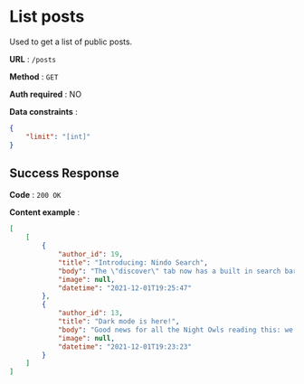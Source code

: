 # List posts

Used to get a list of public posts.

**URL** : `/posts`

**Method** : `GET`

**Auth required** : NO

**Data constraints** :

```json
{
    "limit": "[int]"
}
```

## Success Response

**Code** : `200 OK`

**Content example** :

```json
[
    [
        {
            "author_id": 19,
            "title": "Introducing: Nindo Search",
            "body": "The \"discover\" tab now has a built in search bar. It can search Nindo for usernames, display names and descriptions. Only direct matches at this point, but it works. You can also get a permalink to a search result using this endpoint: /search/:query",
            "image": null,
            "datetime": "2021-12-01T19:25:47"
        },
        {
            "author_id": 13,
            "title": "Dark mode is here!",
            "body": "Good news for all the Night Owls reading this: we now have an official dark theme. It is built using tailwind (learn more here: https://tailwindcss.com/docs/dark-mode) and I really like it. I think this is my permanent theme now. It is enabled automatically when you set your system theme to dark and it can be updated on the fly. Until next time, see ya!",
            "image": null,
            "datetime": "2021-12-01T19:23:23"
        }
    ]
]
```
